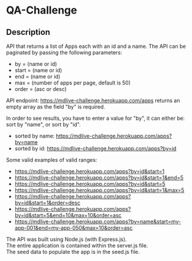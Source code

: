 # QA-Challenge

## Description ##
API that returns a list of Apps each with an id and a name.
The API can be paginated by passing the following parameters:
- by = (name or id)
- start = (name or id)
- end = (name or id)
- max = (number of apps per page, default is 50)
- order = (asc or desc)


API endpoint:
https://mdlive-challenge.herokuapp.com/apps returns an empty array as the field "by" is required.

In order to see results, you have to enter a value for "by", it can either be: sort by "name", or sort by "id".

- sorted by name: https://mdlive-challenge.herokuapp.com/apps?by=name
- sorted by id: https://mdlive-challenge.herokuapp.com/apps?by=id

Some valid examples of valid ranges:
- https://mdlive-challenge.herokuapp.com/apps?by=id&start=1
- https://mdlive-challenge.herokuapp.com/apps?by=id&start=1&end=5
- https://mdlive-challenge.herokuapp.com/apps?by=id&start=5
- https://mdlive-challenge.herokuapp.com/apps?by=id&start=1&max=5
- https://mdlive-challenge.herokuapp.com/apps?by=id&start=1&order=desc
- https://mdlive-challenge.herokuapp.com/apps?by=id&start=5&end=10&max=10&order=asc
- https://mdlive-challenge.herokuapp.com/apps?by=name&start=my-app-001&end=my-app-050&max=10&order=asc


 The API was built using Node.js (with Express.js).</br>
 The entire application is contained within the server.js file.</br>
 The seed data to populate the app is in the seed.js file.
